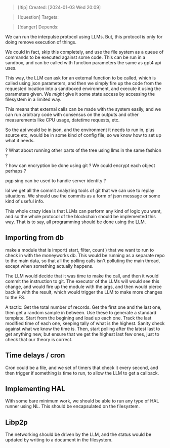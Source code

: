 
>[!tip] Created: [2024-01-03 Wed 20:09]

>[!question] Targets: 

>[!danger] Depends: 

We can run the interpulse protocol using LLMs.  But, this protocol is only for doing remove execution of things.

We could in fact, skip this completely, and use the file system as a queue of commands to be executed against some code.  This can be run in a sandbox, and can be called with function parameters the same as gpt4 api uses.

This way, the LLM can ask for an external function to be called, which is called using json parameters, and then we simply fire up the code from the requested location into a sandboxed environment, and execute it using the parameters given.  We *might* give it some state access by accessing the filesystem in a limited way.

This means that external calls can be made with the system easily, and we can run arbitrary code with consensus on the outputs and other measurements like CPU usage, datetime requests, etc.

So the api would be in json, and the environment it needs to run in, plus source etc, would be in some kind of config file, so we know how to set up what it needs.

? What about running other parts of the tree using llms in the same fashion ?

? how can encryption be done using git ?  We could encrypt each object perhaps ?

pgp sing can be used to handle server identity ?

lol we get all the commit analyzing tools of git that we can use to replay situations.
We should use the commits as a form of json message or some kind of useful info.

This whole crazy idea is that LLMs can perform any kind of logic you want, and so the whole protocol of the blockchain should be implemented this way.  That is to say, all programming should be done using the LLM.
## Importing from db
make a module that is import( start, filter, count ) that we want to run to check in with the moneyworks db.
This would be running as a separate repo to the main data, so that all the polling calls isn't polluting the main thread, except when something actually happens.

The LLM would decide that it was time to make the call, and then it would commit the instruction to git.
The executor of the LLMs will would see this change, and would fire up the module with the args, and then would pierce back in with the result, which would trigger the LLM to make more changes to the FS.

A tactic:
Get the total number of records.
Get the first one and the last one, then get a random sample in between.
Use these to generate a standard template.
Start from the begining and load up each one.
Track the last modified time of each one, keeping tally of what is the highest.
Sanity check against what we know the time is.
Then, start polling after the latest last to get anything new, but ensure that we get the highest last few ones, just to check that our theory is correct.

## Time delays / cron
Cron could be a file, and we set of timers that check it every second, and then trigger if something is time to run, to allow the LLM to get a callback.

## Implementing HAL
With some bare minimum work, we should be able to run any type of HAL runner using NL.  This should be encapsulated on the filesystem.

## Libp2p
The networking should be driven by the LLM, and the status would be updated by writing to a document in the filesystem.